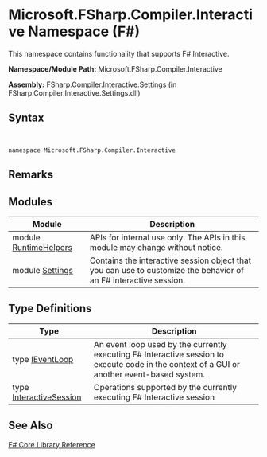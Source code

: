 # Microsoft.FSharp.Compiler.Interactive Namespace (F#)

This namespace contains functionality that supports F# Interactive.

**Namespace/Module Path:** Microsoft.FSharp.Compiler.Interactive

**Assembly:** FSharp.Compiler.Interactive.Settings (in FSharp.Compiler.Interactive.Settings.dll)


## Syntax


```


namespace Microsoft.FSharp.Compiler.Interactive

```



## Remarks

## Modules


|Module|Description|
|------|-----------|
|module [RuntimeHelpers](http://msdn.microsoft.com/en-us/library/0c4d9595-0031-4684-b252-a83421b92cc3)|APIs for internal use only. The APIs in this module may change without notice.|
|module [Settings](http://msdn.microsoft.com/en-us/library/7d957e1b-c550-4f0d-8734-11a14767b1c5)|Contains the interactive session object that you can use to customize the behavior of an F# interactive session.|

## Type Definitions


|Type|Description|
|----|-----------|
|type [IEventLoop](http://msdn.microsoft.com/en-us/library/8d33b06b-8d6e-44d2-9de5-f3c5d54b9f0e)|An event loop used by the currently executing F# Interactive session to execute code in the context of a GUI or another event-based system.|
|type [InteractiveSession](http://msdn.microsoft.com/en-us/library/2f6aa29c-7fb9-43ae-a7e3-6720fcb282bf)|Operations supported by the currently executing F# Interactive session|

## See Also
[F&#35; Core Library Reference](FSharp-Core-Library-Reference.md)

